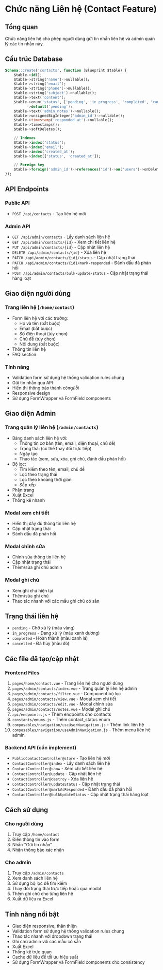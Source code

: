 # Chức năng Liên hệ (Contact Feature)

## Tổng quan
Chức năng liên hệ cho phép người dùng gửi tin nhắn liên hệ và admin quản lý các tin nhắn này.

## Cấu trúc Database
```sql
Schema::create('contacts', function (Blueprint $table) {
    $table->id();
    $table->string('name')->nullable();
    $table->string('email');
    $table->string('phone')->nullable();
    $table->string('subject')->nullable();
    $table->text('content');
    $table->enum('status', ['pending', 'in_progress', 'completed', 'cancelled'])
          ->default('pending');
    $table->text('admin_notes')->nullable();
    $table->unsignedBigInteger('admin_id')->nullable();
    $table->timestamp('responded_at')->nullable();
    $table->timestamps();
    $table->softDeletes();

    // Indexes
    $table->index('status');
    $table->index('email');
    $table->index('created_at');
    $table->index(['status', 'created_at']);

    // Foreign key
    $table->foreign('admin_id')->references('id')->on('users')->onDelete('set null');
});
```

## API Endpoints

### Public API
- `POST /api/contacts` - Tạo liên hệ mới

### Admin API
- `GET /api/admin/contacts` - Lấy danh sách liên hệ
- `GET /api/admin/contacts/{id}` - Xem chi tiết liên hệ
- `PUT /api/admin/contacts/{id}` - Cập nhật liên hệ
- `DELETE /api/admin/contacts/{id}` - Xóa liên hệ
- `PATCH /api/admin/contacts/{id}/status` - Cập nhật trạng thái
- `PATCH /api/admin/contacts/{id}/mark-responded` - Đánh dấu đã phản hồi
- `POST /api/admin/contacts/bulk-update-status` - Cập nhật trạng thái hàng loạt

## Giao diện người dùng

### Trang liên hệ (`/home/contact`)
- Form liên hệ với các trường:
  - Họ và tên (bắt buộc)
  - Email (bắt buộc)
  - Số điện thoại (tùy chọn)
  - Chủ đề (tùy chọn)
  - Nội dung (bắt buộc)
- Thông tin liên hệ
- FAQ section

### Tính năng
- Validation form sử dụng hệ thống validation rules chung
- Gửi tin nhắn qua API
- Hiển thị thông báo thành công/lỗi
- Responsive design
- Sử dụng FormWrapper và FormField components

## Giao diện Admin

### Trang quản lý liên hệ (`/admin/contacts`)
- Bảng danh sách liên hệ với:
  - Thông tin cơ bản (tên, email, điện thoại, chủ đề)
  - Trạng thái (có thể thay đổi trực tiếp)
  - Ngày tạo
  - Thao tác (xem, sửa, xóa, ghi chú, đánh dấu phản hồi)
- Bộ lọc:
  - Tìm kiếm theo tên, email, chủ đề
  - Lọc theo trạng thái
  - Lọc theo khoảng thời gian
  - Sắp xếp
- Phân trang
- Xuất Excel
- Thống kê nhanh

### Modal xem chi tiết
- Hiển thị đầy đủ thông tin liên hệ
- Cập nhật trạng thái
- Đánh dấu đã phản hồi

### Modal chỉnh sửa
- Chỉnh sửa thông tin liên hệ
- Cập nhật trạng thái
- Thêm/sửa ghi chú admin

### Modal ghi chú
- Xem ghi chú hiện tại
- Thêm/sửa ghi chú
- Thao tác nhanh với các mẫu ghi chú có sẵn

## Trạng thái liên hệ
- `pending` - Chờ xử lý (màu vàng)
- `in_progress` - Đang xử lý (màu xanh dương)
- `completed` - Hoàn thành (màu xanh lá)
- `cancelled` - Đã hủy (màu đỏ)

## Các file đã tạo/cập nhật

### Frontend Files
1. `pages/home/contact.vue` - Trang liên hệ cho người dùng
2. `pages/admin/contacts/index.vue` - Trang quản lý liên hệ admin
3. `pages/admin/contacts/filter.vue` - Component bộ lọc
4. `pages/admin/contacts/view.vue` - Modal xem chi tiết
5. `pages/admin/contacts/edit.vue` - Modal chỉnh sửa
6. `pages/admin/contacts/notes.vue` - Modal ghi chú
7. `api/endpoints.js` - Thêm endpoints cho contacts
8. `constants/enums.js` - Thêm contact_status enum
9. `composables/navigation/useUserNavigation.js` - Thêm link liên hệ
10. `composables/navigation/useAdminNavigation.js` - Thêm menu liên hệ admin

### Backend API (cần implement)
- `PublicContactController@store` - Tạo liên hệ mới
- `ContactController@index` - Lấy danh sách liên hệ
- `ContactController@show` - Xem chi tiết liên hệ
- `ContactController@update` - Cập nhật liên hệ
- `ContactController@destroy` - Xóa liên hệ
- `ContactController@updateStatus` - Cập nhật trạng thái
- `ContactController@markAsResponded` - Đánh dấu đã phản hồi
- `ContactController@bulkUpdateStatus` - Cập nhật trạng thái hàng loạt

## Cách sử dụng

### Cho người dùng
1. Truy cập `/home/contact`
2. Điền thông tin vào form
3. Nhấn "Gửi tin nhắn"
4. Nhận thông báo xác nhận

### Cho admin
1. Truy cập `/admin/contacts`
2. Xem danh sách liên hệ
3. Sử dụng bộ lọc để tìm kiếm
4. Thay đổi trạng thái trực tiếp hoặc qua modal
5. Thêm ghi chú cho từng liên hệ
6. Xuất dữ liệu ra Excel

## Tính năng nổi bật
- Giao diện responsive, thân thiện
- Validation form sử dụng hệ thống validation rules chung
- Thao tác nhanh với dropdown trạng thái
- Ghi chú admin với các mẫu có sẵn
- Xuất Excel
- Thống kê trực quan
- Cache dữ liệu để tối ưu hiệu suất
- Sử dụng FormWrapper và FormField components cho consistency
